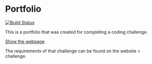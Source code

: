 # Portfolio
[![Build Status](https://travis-ci.org/hoschi-it/portfolio.svg?branch=master)](https://travis-ci.org/hoschi-it/portfolio)

This is a portfolio that was created for completing a coding challenge.

[Show the webpage](https://hoschi-it.github.io/portfolio/)

The requirements of that challenge can be found on the website > challenge.

